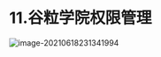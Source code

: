 # 11.谷粒学院权限管理

<img src="https://raw.githubusercontent.com/TWDH/Leetcode-From-Zero/pictures/img/image-20210618231341994.png" alt="image-20210618231341994"  />



































































































